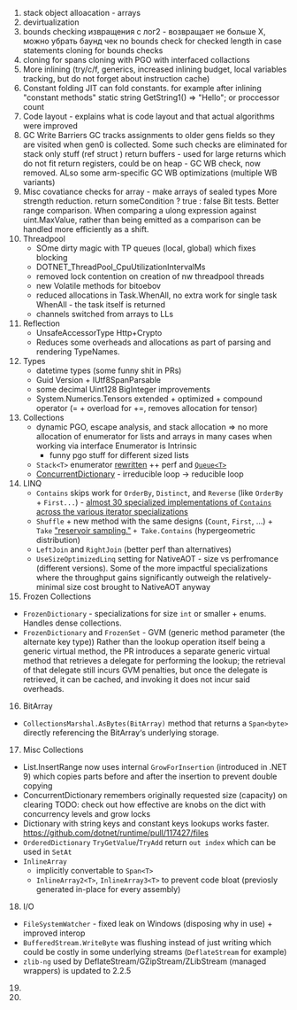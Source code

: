 1. stack object alloacation - arrays
2. devirtualization 
3. bounds checking
   извращения с лог2 - возвращает не больше Х, можно убрать баунд чек
   no bounds check for checked length in case statements
   cloning for bounds checks
4. cloning 
    for spans
    cloning with PGO with interfaced collactions
5. More inlining (try/c/f, generics, increased inlining budget, local variables tracking, but do not forget about instruction cache)
6. Constant folding
      JIT can fold constants. for example after inlining "constant methods"  static string GetString1() => "Hello"; or proccessor count
7. Code layout - explains what is code layout and that actual algorithms were improved
8. GC Write Barriers
    GC tracks assignments to older gens fields so they are visited when gen0 is collected. Some such checks are eliminated for stack only stuff (ref struct ) 
    return buffers - used for large returns which do not fit return registers, could be on heap - GC WB check, now removed. ALso some arm-specific GC WB optimizations (multiple WB variants)
9. Misc 
    covatiance checks for array - make arrays of sealed types
    More strength reduction.
    return someCondition ? true : false
    Bit tests.
    Better range comparison. When comparing a ulong expression against uint.MaxValue, rather than being emitted as a comparison can be handled more efficiently as a shift.
10. Threadpool
     - SOme dirty magic with TP queues (local, global) which fixes blocking
     - DOTNET_ThreadPool_CpuUtilizationIntervalMs
     - removed lock contention on creation of nw threadpool threads
     - new Volatile methods for bitoebov
     - reduced allocations in Task.WhenAll, no extra work for single task WhenAll - the task itself is returned
     - channels switched from arrays to LLs
11. Reflection 
    - UnsafeAccessorType Http+Crypto 
    - Reduces some overheads and allocations as part of parsing and rendering TypeNames.
12. Types
     - datetime types (some funny shit in PRs)
     - Guid Version + IUtf8SpanParsable
     - some decimal Uint128 BigInteger improvements 
     - System.Numerics.Tensors extended + optimized + compound operator (= + overload for +=, removes allocation for tensor)
13. Collections
    - dynamic PGO, escape analysis, and stack allocation => no more allocation of enumerator for lists and arrays in many cases when working via interface
      Enumerator is Intrinsic
      + funny pgo stuff for different sized lists
    - `Stack<T>` enumerator [rewritten](https://github.com/dotnet/runtime/pull/117328) ++ perf and [`Queue<T>`](https://github.com/dotnet/runtime/pull/117341)
    - [ConcurrentDictionary](https://github.com/dotnet/runtime/pull/116949) -  irreducible loop -> reducible loop
14. LINQ
    - `Contains` skips work for `OrderBy`, `Distinct`, and `Reverse` (like `OrderBy` + `First...`) - [almost 30 specialized implementations of `Contains` across the various iterator specializations](https://github.com/dotnet/runtime/pull/112684)
    - `Shuffle` + new method with the same designs (`Count`, `First`, ...) + `Take` ["reservoir sampling."](https://en.wikipedia.org/wiki/Reservoir_sampling) `+ Take.Contains` (hypergeometric distribution)
    - `LeftJoin` and `RightJoin` (better perf than alternatives)
    - `UseSizeOptimizedLinq` setting for NativeAOT - size vs perfromance (different versions). Some of the more impactful specializations where the throughput gains significantly outweigh the relatively-minimal size cost brought to NativeAOT anyway
15. Frozen Collections
   - `FrozenDictionary` - specializations for size `int` or smaller + enums. Handles dense collections.  
   - `FrozenDictionary` and `FrozenSet` - GVM (generic method parameter (the alternate key type)) Rather than the lookup operation itself being a generic virtual method, the PR introduces a separate generic virtual method that retrieves a delegate for performing the lookup; the retrieval of that delegate still incurs GVM penalties, but once the delegate is retrieved, it can be cached, and invoking it does not incur said overheads. 
16. BitArray
   - `CollectionsMarshal.AsBytes(BitArray)` method that returns a `Span<byte>` directly referencing the BitArray‘s underlying storage.
17. Misc Collections
   - List.InsertRange now uses internal `GrowForInsertion` (introduced in .NET 9) which copies parts before and after the insertion to prevent double copying
   - ConcurrentDictionary remembers originally requested size (capacity) on clearing TODO: check out how effective are knobs on the dict with concurrency levels and grow locks
   - Dictionary with string keys and constant keys lookups works faster. https://github.com/dotnet/runtime/pull/117427/files
   - `OrderedDictionary` `TryGetValue`/`TryAdd` return `out index` which can be used in `SetAt`
   - `InlineArray`
      - implicitly convertable to `Span<T>`
      - `InlineArray2<T>`, `InlineArray3<T>` to prevent code bloat (previosly generated in-place for every assembly)    
    
18. I/O
   - `FileSystemWatcher` - fixed leak on Windows (disposing why in use) + improved interop 
   - `BufferedStream.WriteByte` was flushing instead of just writing which could be costly in some underlying streams (`DeflateStream` for example)
   - `zlib-ng` used by DeflateStream/GZipStream/ZLibStream (managed wrappers) is updated to 2.2.5
19. 
20. 
